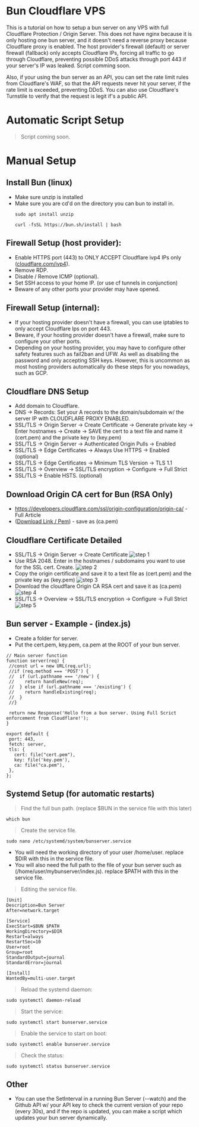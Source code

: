 # Bun Cloudflare VPS
This is a tutorial on how to setup a bun server on any VPS with full Cloudflare Protection / Origin Server. This does not have nginx because it is only hosting one bun server, and it doesn't need a reverse proxy because Cloudflare proxy is enabled. The host provider's firewall (default) or server firewall (fallback) only accepts Cloudflare IPs, forcing all traffic to go through Cloudflare, preventing possible DDoS attacks through port 443 if your server's IP was leaked. Script comming soon.

Also, if your using the bun server as an API, you can set the rate limit rules from Cloudflare's WAF, so that the API requests never hit your server, if the rate limit is exceeded, preventing DDoS. You can also use Cloudflare's Turnstile to verify that the request is legit if's a public API.

# Automatic Script Setup
> Script coming soon.

# Manual Setup

## Install Bun (linux)
- Make sure unzip is installed
- Make sure you are cd'd on the directory you can bun to install in.
  ```
  sudo apt install unzip
  ```
  ```
  curl -fsSL https://bun.sh/install | bash
  ```

## Firewall Setup (host provider):
  - Enable HTTPS port (443) to ONLY ACCEPT Cloudflare ivp4 IPs only ([cloudflare.com/ivp4](https://www.cloudflare.com/ips-v4/#)).
  - Remove RDP.
  - Disable / Remove ICMP (optional).
  - Set SSH access to your home IP. (or use cf tunnels in conjunction)
  - Beware of any other ports your provider may have opened.

## Firewall Setup (internal):
 - If your hosting provider doesn't have a firewall, you can use iptables to only accept Cloudflare Ips on port 443.
 - Beware, if your hosting provider doesn't have a firewall, make sure to configure your other ports.
 - Depending on your hosting provider, you may have to configure other safety features such as fail2ban and UFW. As well as disabiling the password and only accepting SSH keys. However, this is uncommon as most hosting providers automatically do these steps for you nowadays, such as GCP.

## Cloudflare DNS Setup
  - Add domain to Cloudflare.
  - DNS -> Records: Set your A records to the domain/subdomain w/ the server IP with CLOUDFLARE PROXY ENABLED.
  - SSL/TLS -> Origin Server -> Create Certificate -> Generate private key -> Enter hostnames -> Create -> SAVE the cert to a text file and name it (cert.pem) and the private key to (key.pem)
  - SSL/TLS -> Origin Server -> Authenticated Origin Pulls -> Enabled
  - SSL/TLS -> Edge Certificates -> Always Use HTTPS -> Enabled (optional)
  - SSL/TLS -> Edge Certificates -> Minimum TLS Version -> TLS 1.1
  - SSL/TLS -> Overview -> SSL/TLS encryption -> Configure -> Full Strict
  - SSL/TLS -> Enable HSTS. (optional)

## Download Origin CA cert for Bun (RSA Only)
  - https://developers.cloudflare.com/ssl/origin-configuration/origin-ca/ - Full Article
  - ([Download Link / Pem](https://developers.cloudflare.com/ssl/static/origin_ca_rsa_root.pem)) - save as (ca.pem)

## Cloudflare Certificate Detailed
- SSL/TLS -> Origin Server -> Create Certificate
![step 1](/images/1.PNG)
- Use RSA 2048. Enter in the hostnames / subdomains you want to use for the SSL cert. Create.
![step 2](/images/2.PNG)
- Copy the origin certificate and save it to a text file as (cert.pem) and the private key as (key.pem)
![step 3](/images/3.PNG)
- Download the cloudflare Origin CA RSA cert and save it as (ca.pem)
![step 4](/images/4.PNG)
- SSL/TLS -> Overview -> SSL/TLS encryption -> Configure -> Full Strict
![step 5](/images/5.PNG)

## Bun server - Example - (index.js)
 - Create a folder for server.
 - Put the cert.pem, key.pem, ca.pem at the ROOT of your bun server.
 ```
// Main server function
function server(req) {
  //const url = new URL(req.url);
  //if (req.method === 'POST') {
  //  if (url.pathname === '/new') {
  //    return handleNew(req);
  //  } else if (url.pathname === '/existing') {
  //    return handleExisting(req);
  //  }
  //}

  return new Response('Hello from a bun server. Using Full Scrict enforcement from Cloudflare!');
}

export default {
  port: 443,
  fetch: server,
  tls: {
    cert: file("cert.pem"),
    key: file('key.pem'),
    ca: file("ca.pem"),
  },
};
```

## Systemd Setup (for automatic restarts)
>Find the full bun path. (replace $BUN in the service file with this later)
```
which bun
```
>Create the service file.
```
sudo nano /etc/systemd/system/bunserver.service
```
- You will need the working directory of your user /home/user. replace $DIR with this in the service file.
- You will also need the full path to the file of your bun server such as (/home/user/mybunserver/index.js). replace $PATH with this in the service file.
>Editing the service file.
```
[Unit]
Description=Bun Server
After=network.target

[Service]
ExecStart=$BUN $PATH
WorkingDirectory=$DIR
Restart=always
RestartSec=10
User=root
Group=root
StandardOutput=journal
StandardError=journal

[Install]
WantedBy=multi-user.target
```
>Reload the systemd daemon:
```
sudo systemctl daemon-reload
```
>Start the service:
```
sudo systemctl start bunserver.service
```
>Enable the service to start on boot:
```
sudo systemctl enable bunserver.service
```
>Check the status:
```
sudo systemctl status bunserver.service
```

## Other
- You can use the SetInterval in a running Bun Server (--watch) and the Github API w/ your API key to check the current version of your repo (every 30s), and if the repo is updated, you can make a script which updates your bun server dynamically.

